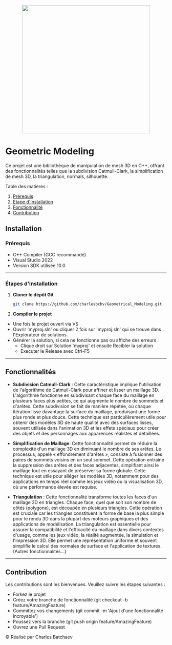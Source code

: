 <p align="center"><a href="https:/laravel.com" target="_blanc"><img src="https://lh6.googleusercontent.com/SYu88FkCo5fn0hyPcy9mkUzpK92z4sWhJcFvB6FgE8MMqoKttgNhbqa_2KfW4JN82ljWbpmnBIoRiKLBSsnvKAor2_ctFBTvd0-DfMdYo7lDYdDyTLZgB0P3JXYCrqOLe2ilRexB" width="400"></a></p>
<p align="center"> 
</p>

# Geometric Modeling

Ce projet est une bibliothèque de manipulation de mesh 3D en C++, offrant des fonctionnalités telles que la subdivision Catmull-Clark, la simplification de mesh 3D, la triangulation, normals, silhouette.




Table des matières :

1. [Prérequis](#prerequis)
2. [Etape d'Installation](#etapeInstallation)
3. [Fonctionnalité](#fonctionnalite)
4. [Contribution](#contribution)



<div id='prerequis'/>  
  
## Installation

### Prérequis

- C++ Compiler (GCC recommandé)
- Visual Studio 2022
- Version SDK utilisée 10.0

*******

<div id='etapeInstallation'/>

### Étapes d'installation

1. **Cloner le dépôt Git**
   ```bash
   git clone https://github.com/charlesbchv/Geometrical_Modeling.git
   ```

2. **Compiler le projet**

* Une fois le projet ouvert via VS
* Ouvrir 'myproj.sln' ou cliquer 2 fois sur 'myproj.sln' qui se trouve dans l'Explorateur de solutions.
* Générer la solution, si cela ne fonctionne pas ou affiche des erreurs :
  - Clique droit sur Solution 'myproj' et ensuite Recibler la solution
  - Executer le Release avec Ctrl-F5

*******

<div id='fonctionnalite'/>
  
## Fonctionnalités

- **Subdivision Catmull-Clark** : Cette caractéristique implique l'utilisation de l'algorithme de Catmull-Clark
 pour affiner et lisser un maillage 3D. L'algorithme fonctionne en subdivisant chaque face du maillage en plusieurs
 faces plus petites, ce qui augmente le nombre de sommets et d'arêtes. Cette subdivision se fait de manière répétée,
 où chaque itération lisse davantage la surface du maillage, produisant une forme plus ronde et plus douce.
 Cette technique est particulièrement utile pour obtenir des modèles 3D de haute qualité avec des surfaces lisses,
 souvent utilisée dans l'animation 3D et les effets spéciaux pour créer des objets et des personnages aux apparences
 réalistes et détaillées.

- **Simplification de Maillage**: Cette fonctionnalité permet de réduire la complexité d'un maillage 3D en diminuant
  le nombre de ses arêtes. Le processus, appelé « effondrement d'arêtes », consiste à fusionner des paires de
  sommets voisins en un seul sommet. Cette opération entraîne la suppression des arêtes et des faces adjacentes,
  simplifiant ainsi le maillage tout en essayant de préserver sa forme globale. Cette technique est utile pour
  alléger les modèles 3D, notamment pour des applications en temps réel comme les jeux vidéo ou la visualisation
  3D, où une performance élevée est requise.
  
- **Triangulation** : Cette fonctionnalité transforme toutes les faces d'un maillage 3D en triangles. Chaque face, quel
  que soit son nombre de côtés (polygone), est découpée en plusieurs triangles. Cette opération est cruciale car les
  triangles constituent la forme de base la plus simple pour le rendu 3D dans la plupart des moteurs graphiques et
  des applications de modélisation. La triangulation est essentielle pour assurer la compatibilité et l'efficacité du
  maillage dans divers contextes d'usage, comme les jeux vidéo, la réalité augmentée, la simulation et l'impression 3D.
  Elle permet une représentation uniforme et souvent simplifie le calcul des normales de surface et l'application de textures.
(Autres fonctionnalités...)


*******

<div id='contribution'/>  

## Contribution

Les contributions sont les bienvenues. Veuillez suivre les étapes suivantes :

- Forkez le projet
- Créez votre branche de fonctionnalité (git checkout -b feature/AmazingFeature)
- Committez vos changements (git commit -m 'Ajout d'une fonctionnalité incroyable')
- Poussez vers la branche (git push origin feature/AmazingFeature)
- Ouvrez une Pull Request


© Réalisé par Charles Batchaev
